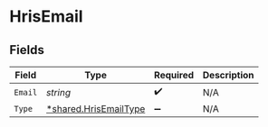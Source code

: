 # HrisEmail


## Fields

| Field                                                                | Type                                                                 | Required                                                             | Description                                                          |
| -------------------------------------------------------------------- | -------------------------------------------------------------------- | -------------------------------------------------------------------- | -------------------------------------------------------------------- |
| `Email`                                                              | *string*                                                             | :heavy_check_mark:                                                   | N/A                                                                  |
| `Type`                                                               | [*shared.HrisEmailType](../../../pkg/models/shared/hrisemailtype.md) | :heavy_minus_sign:                                                   | N/A                                                                  |